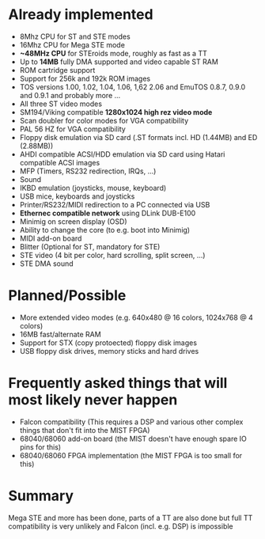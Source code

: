 # Already implemented #

  * 8Mhz CPU for ST and STE modes
  * 16Mhz CPU for Mega STE mode
  * **~48MHz CPU** for STEroids mode, roughly as fast as a TT
  * Up to **14MB** fully DMA supported and video capable ST RAM
  * ROM cartridge support
  * Support for 256k and 192k ROM images
  * TOS versions 1.00, 1.02, 1.04, 1.06, 1,62 2.06 and EmuTOS 0.8.7, 0.9.0 and 0.9.1 and probably more ...
  * All three ST video modes
  * SM194/Viking compatible **1280x1024 high rez video mode**
  * Scan doubler for color modes for VGA compatibility
  * PAL 56 HZ for VGA compatibility
  * Floppy disk emulation via SD card (.ST formats incl. HD (1.44MB) and ED (2.88MB))
  * AHDI compatible ACSI/HDD emulation via SD card using Hatari compatible ACSI images
  * MFP (Timers, RS232 redirection, IRQs, ...)
  * Sound
  * IKBD emulation (joysticks, mouse, keyboard)
  * USB mice, keyboards and joysticks
  * Printer/RS232/MIDI redirection to a PC connected via USB
  * **Ethernec compatible network** using DLink DUB-E100
  * Minimig on screen display (OSD)
  * Ability to change the core (to e.g. boot into Minimig)
  * MIDI add-on board
  * Blitter (Optional for ST, mandatory for STE)
  * STE video (4 bit per color, hard scrolling, split screen, ...)
  * STE DMA sound

# Planned/Possible #

  * More extended video modes (e.g. 640x480 @ 16 colors, 1024x768 @ 4 colors)
  * 16MB fast/alternate RAM
  * Support for STX (copy protoected) floppy disk images
  * USB floppy disk drives, memory sticks and hard drives

# Frequently asked things that will most likely never happen #

  * Falcon compatibility (This requires a DSP and various other complex things that don't fit into the MIST FPGA)
  * 68040/68060 add-on board (the MIST doesn't have enough spare IO pins for this)
  * 68040/68060 FPGA implementation (the MIST FPGA is too small for this)

# Summary #

Mega STE and more has been done, parts of a TT are also done but full TT compatibility is very unlikely and Falcon (incl. e.g. DSP) is impossible